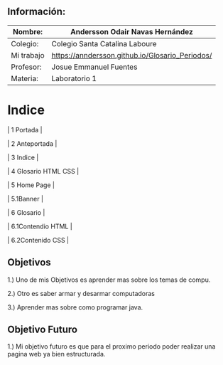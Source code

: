 ## Información:
|  Nombre: | Andersson Odair Navas Hernández  |
| ------------ | ------------ |
|  Colegio: | Colegio Santa Catalina Laboure  |
|  Mi trabajo | https://anndersson.github.io/Glosario_Periodos/  |
| Profesor: | Josue Emmanuel Fuentes |
| Materia: | Laboratorio 1 |

# Indice
 | 1 Portada |
 
 | 2 Anteportada | 
 
 | 3 Indice |
 
 | 4 Glosario HTML CSS  |
 
 | 5 Home Page  |
 
 | 5.1Banner  |
 
 | 6 Glosario |
 
 | 6.1Contendio HTML | 
 
 | 6.2Contenido CSS  |
 

## Objetivos
1.) Uno de mis Objetivos es aprender mas sobre los temas de compu.

2.) Otro es saber armar y desarmar computadoras

3.) Aprender mas sobre como programar java.

## Objetivo Futuro
1.) Mi objetivo futuro es que para el proximo periodo poder realizar una pagina web ya bien estructurada. 



 
